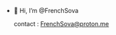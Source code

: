 - 👋 Hi, I’m @FrenchSova

  contact : FrenchSova@proton.me

<!---
FrenchSova/FrenchSova is a ✨ special ✨ repository because its `README.md` (this file) appears on your GitHub profile.
You can click the Preview link to take a look at your changes.
--->
